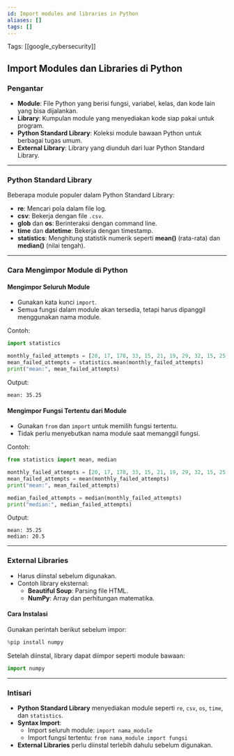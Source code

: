 ```yaml
---
id: Import modules and libraries in Python
aliases: []
tags: []
---
```


Tags: [[google_cybersecurity]]

## Import Modules dan Libraries di Python

### Pengantar

- **Module**: File Python yang berisi fungsi, variabel, kelas, dan kode lain yang bisa dijalankan.
- **Library**: Kumpulan module yang menyediakan kode siap pakai untuk program.
- **Python Standard Library**: Koleksi module bawaan Python untuk berbagai tugas umum.
- **External Library**: Library yang diunduh dari luar Python Standard Library.

---

### Python Standard Library

Beberapa module populer dalam Python Standard Library:

- **re**: Mencari pola dalam file log.
- **csv**: Bekerja dengan file `.csv`.
- **glob** dan **os**: Berinteraksi dengan command line.
- **time** dan **datetime**: Bekerja dengan timestamp.
- **statistics**: Menghitung statistik numerik seperti **mean()** (rata-rata) dan **median()** (nilai tengah).

---

### Cara Mengimpor Module di Python

#### Mengimpor Seluruh Module

- Gunakan kata kunci `import`.
- Semua fungsi dalam module akan tersedia, tetapi harus dipanggil menggunakan nama module.

Contoh:

```python
import statistics

monthly_failed_attempts = [20, 17, 178, 33, 15, 21, 19, 29, 32, 15, 25, 19]
mean_failed_attempts = statistics.mean(monthly_failed_attempts)
print("mean:", mean_failed_attempts)
```

Output:

```
mean: 35.25
```

#### Mengimpor Fungsi Tertentu dari Module

- Gunakan `from` dan `import` untuk memilih fungsi tertentu.
- Tidak perlu menyebutkan nama module saat memanggil fungsi.

Contoh:

```python
from statistics import mean, median

monthly_failed_attempts = [20, 17, 178, 33, 15, 21, 19, 29, 32, 15, 25, 19]
mean_failed_attempts = mean(monthly_failed_attempts)
print("mean:", mean_failed_attempts)

median_failed_attempts = median(monthly_failed_attempts)
print("median:", median_failed_attempts)
```

Output:

```
mean: 35.25
median: 20.5
```

---

### External Libraries

- Harus diinstal sebelum digunakan.
- Contoh library eksternal:
  - **Beautiful Soup**: Parsing file HTML.
  - **NumPy**: Array dan perhitungan matematika.

#### Cara Instalasi

Gunakan perintah berikut sebelum impor:

```python
%pip install numpy
```

Setelah diinstal, library dapat diimpor seperti module bawaan:

```python
import numpy
```

---

### Intisari

- **Python Standard Library** menyediakan module seperti `re`, `csv`, `os`, `time`, dan `statistics`.
- **Syntax Import**:
  - Import seluruh module: `import nama_module`
  - Import fungsi tertentu: `from nama_module import fungsi`
- **External Libraries** perlu diinstal terlebih dahulu sebelum digunakan.
